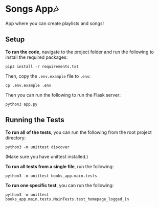 # Songs App🎶
App where you can create playlists and songs!

## Setup

**To run the code**, navigate to the project folder and run the following to install the required packages:

```
pip3 install -r requirements.txt
```

Then, copy the `.env.example` file to `.env`:

```
cp .env.example .env
```

Then you can run the following to run the Flask server:

```
python3 app.py
```

## Running the Tests

**To run all of the tests**, you can run the following from the root project directory:

```
python3 -m unittest discover
```

(Make sure you have unittest installed.)

**To run all tests from a single file**, run the following:

```
python3 -m unittest books_app.main.tests
```

**To run one specific test**, you can run the following:

```
python3 -m unittest books_app.main.tests.MainTests.test_homepage_logged_in
```
